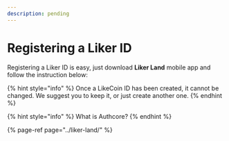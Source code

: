 ```yaml
---
description: pending
---
```


# Registering a Liker ID

Registering a Liker ID is easy, just download **Liker Land** mobile app and follow the instruction below:



{% hint style="info" %}
Once a LikeCoin ID has been created, it cannot be changed.  We suggest you to keep it, or just create another one.
{% endhint %}

{% hint style="info" %}
What is Authcore?
{% endhint %}

{% page-ref page="../liker-land/" %}



